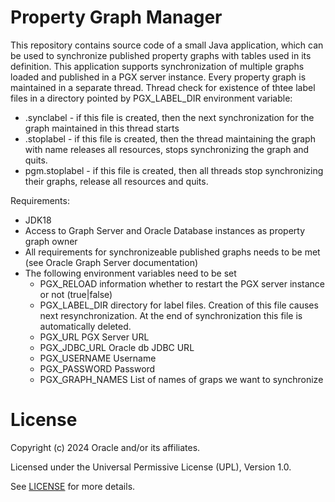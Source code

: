# Property Graph Manager

This repository contains source code of a small Java application, which can be used to synchronize published property graphs with tables used in its definition.
This application supports synchronization of multiple graphs loaded and published in a PGX server instance. 
Every property graph is maintained in a separate thread. Thread check for existence of thtee label files in a directory pointed by PGX_LABEL_DIR environment variable:
* <GraphName>.synclabel - if this file is created, then the next synchronization for the graph maintained in this thread starts
* <GraphName>.stoplabel - if this file is created, then the thread maintaining the graph with <GraphName> name releases all resources, stops synchronizing the graph and quits.
* pgm.stoplabel - if this file is created, then all threads stop synchronizing their graphs, release all resources and quits.  

Requirements:
* JDK18
* Access to Graph Server and Oracle Database instances as property graph owner
* All requirements for synchronizeable published graphs needs to be met (see Oracle Graph Server documentation)
* The following environment variables need to be set
  * PGX_RELOAD           information whether to restart the PGX server instance or not (true|false)
  * PGX_LABEL_DIR        directory for label files. Creation of this file causes next resynchronization. At the end of synchronization this file is automatically deleted.
  * PGX_URL              PGX Server URL
  * PGX_JDBC_URL         Oracle db JDBC URL
  * PGX_USERNAME         Username
  * PGX_PASSWORD         Password
  * PGX_GRAPH_NAMES      List of names of graps we want to synchronize
# License

Copyright (c) 2024 Oracle and/or its affiliates.

Licensed under the Universal Permissive License (UPL), Version 1.0.

See [LICENSE](https://github.com/oracle-devrel/technology-engineering/blob/main/LICENSE) for more details.
